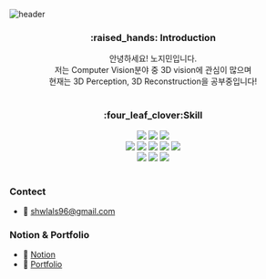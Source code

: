 <!--
**Rogan-J/Rogan-J** is a ✨ _special_ ✨ repository because its `README.md` (this file) appears on your GitHub profile.

Here are some ideas to get you started:

- 🔭 I’m currently working on ...
- 🌱 I’m currently learning ...
- 👯 I’m looking to collaborate on ...
- 🤔 I’m looking for help with ...
- 💬 Ask me about ...
- 📫 How to reach me: ...
- 😄 Pronouns: ...
- ⚡ Fun fact: ...
-->

<!-- 헤더 -->
![header](https://capsule-render.vercel.app/api?type=slice&color=auto&height=200&section=header&text=Hello&desc=I'm%20Jimin&fontSize=60&rotate=14&fontAlignY=25&fontAlign=75&descAlignY=43&descAlign=80&&animation=twinkling)

<div align=center>
<!--소개-->
<h3>:raised_hands: Introduction </h3>
안녕하세요! 노지민입니다. <br/>
저는 Computer Vision분야 중 3D vision에 관심이 많으며<br>
현재는 3D Perception, 3D Reconstruction을 공부중입니다!
<br/><br/>
 <!--기술스택-->
   <h3>:four_leaf_clover:Skill </h3>
  <!--languages-->
   <img src="https://img.shields.io/badge/C%2B%2B-00599C?style=for-the-badge&logo=c%2B%2B&logoColor=white"/>
   <img src="https://img.shields.io/badge/Java-ED8B00?style=for-the-badge&logo=java&logoColor=white"/>
   <img src="https://img.shields.io/badge/Python-FFD43B?style=for-the-badge&logo=python&logoColor=blue"/>
  <br/>
  <!--ai-->
  <img src="https://img.shields.io/badge/Keras-D00000?style=for-the-badge&logo=Keras&logoColor=white"/>
  <img src="https://img.shields.io/badge/TensorFlow-FF6F00?style=for-the-badge&logo=TensorFlow&logoColor=white"/>
  <img src="https://img.shields.io/badge/PyTorch-EE4C2C?style=for-the-badge&logo=PyTorch&logoColor=white"/>
  <img src="https://img.shields.io/badge/scikit_learn-F7931E?style=for-the-badge&logo=scikit-learn&logoColor=white"/>
  <img src="https://img.shields.io/badge/OpenCV-27338e?style=for-the-badge&logo=OpenCV&logoColor=white"/>
  <br/>
  <!--언어 및 툴 -->
   <img src="https://img.shields.io/badge/Notion-000000?style=for-the-badge&logo=notion&logoColor=white"/>
   <img src="https://img.shields.io/badge/Slack-4A154B?style=for-the-badge&logo=slack&logoColor=white"/>
   <img src="https://img.shields.io/badge/Weights_&_Biases-FFBE00?style=for-the-badge&logo=WeightsAndBiases&logoColor=white"/>
<br/><br/>
</div>

### Contect
- 📨 shwlals96@gmail.com

### Notion & Portfolio
- 📖 [Notion](https://actually-risk-c69.notion.site/Paper-reviews-caedb8b98c5f464085016db11fe5d734?pvs=4)
- 📖 [Portfolio](https://jiminroh.github.io/)
